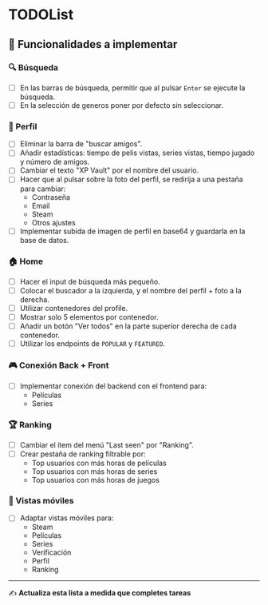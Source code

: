# TODOList

## 🧠 Funcionalidades a implementar

### 🔍 Búsqueda
- [ ] En las barras de búsqueda, permitir que al pulsar `Enter` se ejecute la búsqueda.
- [ ] En la selección de generos poner por defecto sin seleccionar.

### 👤 Perfil
- [ ] Eliminar la barra de "buscar amigos".
- [ ] Añadir estadísticas: tiempo de pelis vistas, series vistas, tiempo jugado y número de amigos.
- [ ] Cambiar el texto "XP Vault" por el nombre del usuario.
- [ ] Hacer que al pulsar sobre la foto del perfil, se redirija a una pestaña para cambiar:
  - Contraseña
  - Email
  - Steam
  - Otros ajustes
- [ ] Implementar subida de imagen de perfil en base64 y guardarla en la base de datos.

### 🏠 Home
- [ ] Hacer el input de búsqueda más pequeño.
- [ ] Colocar el buscador a la izquierda, y el nombre del perfil + foto a la derecha.
- [ ] Utilizar contenedores del profile.
- [ ] Mostrar solo 5 elementos por contenedor.
- [ ] Añadir un botón "Ver todos" en la parte superior derecha de cada contenedor.
- [ ] Utilizar los endpoints de `POPULAR` y `FEATURED`.

### 🎮 Conexión Back + Front
- [ ] Implementar conexión del backend con el frontend para:
  - Películas
  - Series

### 🏆 Ranking
- [ ] Cambiar el ítem del menú "Last seen" por "Ranking".
- [ ] Crear pestaña de ranking filtrable por:
  - Top usuarios con más horas de películas
  - Top usuarios con más horas de series
  - Top usuarios con más horas de juegos

### 📱 Vistas móviles
- [ ] Adaptar vistas móviles para:
  - Steam
  - Películas
  - Series
  - Verificación
  - Perfil
  - Ranking

---

✍ **Actualiza esta lista a medida que completes tareas**

